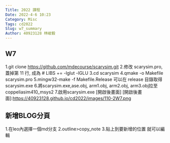 ```yaml
---
Title: 2022 課程
Date: 2022-4-6 10:23
Category: Misc
Tags: cd2022
Slug: w7_summary
Author: 40923128 林峻毅
---
```

W7
----
1.git clone https://github.com/mdecourse/scarysim.git
2.修改 scarysim.pro, 蓋掉第 11 行, 成為 # LIBS     += -lglut -lGLU
3.cd scarysim
4.qmake -o Makefile scarysim.pro
5.mingw32-make -f Makefile.Release 可以在 release 目錄取得 scarysim.exe
6.將scarysim.exe,ase.obj, arm1.obj, arm2.obj, arm3.obj拉至coppeliasim410_msys2
7.啟用scarysim.exe
[開啟後畫面]
[開啟後畫面]:https://40923128.github.io/cd2022/images/110-2W7.png

新增BLOG分頁
----
1.在leo內選擇一個md分支
2.outline>copy_note
3.貼上到要新增的位置
就可以編輯



